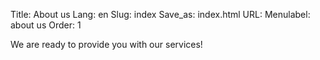 Title: About us
Lang: en
Slug: index
Save_as: index.html
URL: 
Menulabel: about us
Order: 1


We are ready to provide you with our services!
